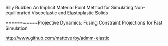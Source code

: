Silly Rubber: An Implicit Material Point Method for Simulating
Non-equilibrated Viscoelastic and Elastoplastic Solids  

===========Projective Dynamics: Fusing Constraint Projections for Fast Simulation  

http://www.github.com/mattoverby/admm-elastic